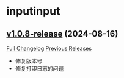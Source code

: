 # inputinput

## [v1.0.8-release](https://github.com/CvCn/InputInput/tree/v1.0.8-release) (2024-08-16)
[Full Changelog](https://github.com/CvCn/InputInput/compare/v1.0.7-release...v1.0.8-release) [Previous Releases](https://github.com/CvCn/InputInput/releases)

- 修复版本号  
- 修复打印日志的问题  
